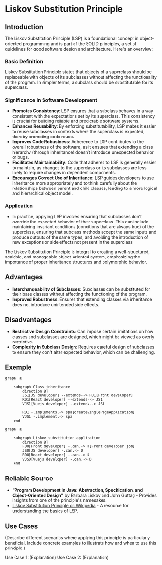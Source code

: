 # Liskov Substitution Principle

## Introduction

The Liskov Substitution Principle (LSP) is a foundational concept in object-oriented programming and is part of the SOLID principles, a set of guidelines for good software design and architecture. Here's an overview:

### Basic Definition

Liskov Substitution Principle states that objects of a superclass should be replaceable with objects of its subclasses without affecting the functionality of the program. In simpler terms, a subclass should be substitutable for its superclass.

### Significance in Software Development

- **Promotes Consistency**: LSP ensures that a subclass behaves in a way consistent with the expectations set by its superclass. This consistency is crucial for building reliable and predictable software systems.  
- **Enhances Reusability**: By enforcing substitutability, LSP makes it easier to reuse subclasses in contexts where the superclass is expected, thereby promoting code reuse.  
- **Improves Code Robustness**: Adherence to LSP contributes to the overall robustness of the software, as it ensures that extending a class hierarchy (through inheritance) doesn’t introduce unexpected behavior or bugs.  
- **Facilitates Maintainability**: Code that adheres to LSP is generally easier to maintain, as changes to the superclass or its subclasses are less likely to require changes in dependent components.  
- **Encourages Correct Use of Inheritance**: LSP guides developers to use inheritance more appropriately and to think carefully about the relationships between parent and child classes, leading to a more logical and hierarchical object model.

### Application

- In practice, applying LSP involves ensuring that subclasses don’t override the expected behavior of their superclass. This can include maintaining invariant conditions (conditions that are always true) of the superclass, ensuring that subclass methods accept the same inputs and produce outputs of the same types, and avoiding the introduction of new exceptions or side effects not present in the superclass.

The Liskov Substitution Principle is integral to creating a well-structured, scalable, and manageable object-oriented system, emphasizing the importance of proper inheritance structures and polymorphic behavior.

## Advantages

- **Interchangeability of Subclasses**: Subclasses can be substituted for their base classes without affecting the functioning of the program.
- **Improved Robustness**: Ensures that extending classes via inheritance does not introduce unintended side effects.

## Disadvantages

- **Restrictive Design Constraints**: Can impose certain limitations on how classes and subclasses are designed, which might be viewed as overly restrictive.
- **Complexity in Subclass Design**: Requires careful design of subclasses to ensure they don't alter expected behavior, which can be challenging.

## Exemple

```mermaid
graph TD

    subgraph Class inheritance
        direction BT
        JS1[JS developer] --extends--> FD1[Front developer]
        RD1[React developer] --extends--> JS1
        VJS1[Vuejs developer] --extends--> JS1

        RD1 -.implements.-> spa[createSinglePageApplication]
        VJS1 -.implement.-> spa
    end
```

```mermaid
graph TD

    subgraph Liskov substitution application
        direction BT
        FD0[Front developer] -.can.-> D[Front developer job]
        JS0[JS developer] -.can.-> D
        RD0[React developer] -.can.-> D
        VJS0[Vuejs developer] -.can.-> D
    end
```


## Reliable Source

- **"Program Development in Java: Abstraction, Specification, and Object-Oriented Design"** by Barbara Liskov and John Guttag - Provides insights from one of the principle's namesakes.
- [Liskov Substitution Principle on Wikipedia](https://en.wikipedia.org/wiki/Liskov_substitution_principle) - A resource for understanding the basics of LSP.

## Use Cases

(Describe different scenarios where applying this principle is particularly beneficial. Include concrete examples to illustrate how and when to use this principle.)

Use Case 1: (Explanation)
Use Case 2: (Explanation)
